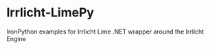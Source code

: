 Irrlicht-LimePy
===============

IronPython examples for Irrlicht Lime .NET wrapper around the Irrlicht Engine 
